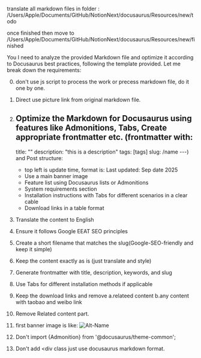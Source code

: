 translate all markdown files in folder :
/Users/Apple/Documents/GitHub/NotionNext/docusaurus/Resources/new/todo

once finished then move to /Users/Apple/Documents/GitHub/NotionNext/docusaurus/Resources/new/finished

You I need to analyze the provided Markdown file and optimize it according to Docusaurus best practices, following the template provided. Let me break down the requirements:


0. don't use js script to process the work or precess markdown file, do it one by one.
1. Direct use picture link from original markdown file.
2. Optimize the Markdown for Docusaurus using features like Admonitions, Tabs, Create appropriate frontmatter etc.
(frontmatter with:
    ---
    title: ""
    description: "this is a description"
    tags: [tags]
    slug: /name
    ---)
and Post structure:
   - top left is update time, format is: Last updated: Sep date 2025
   - Use a main banner image
   - Feature list using Docusaurus lists or Admonitions
   - System requirements section
   - Installation instructions with Tabs for different scenarios in a clear cable
   - Download links in a table format
1. Translate the content to English
2. Ensure it follows Google EEAT SEO principles
3. Create a short filename that matches the slug(Google-SEO-friendly and keep it simple)
4. Keep the content exactly as is (just translate and style)
5. Generate frontmatter with title, description, keywords, and slug
6. Use Tabs for different installation methods if applicable
7. Keep the download links and remove a.relateed content b.any content with taobao and weibo link
8. Remove Related content part.
9.  first banner image is like: 
    ![Alt-Name](https://www.gfxcamp.com/wp-content/uploads/2025/09/image.jpg)

10. Don't import {Admonition} from '@docusaurus/theme-common';
11. Don't add <div class just use docusaurus markdown format.


